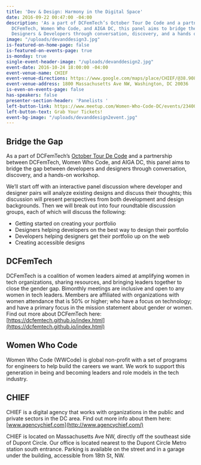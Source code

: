 ```yaml
---
title: 'Dev & Design: Harmony in the Digital Space'
date: 2016-09-22 00:47:00 -04:00
description: 'As a part of DCFemTech’s October Tour De Code and a partnership between
  DCFemTech, Women Who Code, and AIGA DC, this panel aims to bridge the gap between
  Designers & Developers through conversation, discovery, and a hands on workshop. '
image: "/uploads/devanddesign3.jpg"
is-featured-on-home-page: false
is-featured-on-events-page: true
is-monday: true
single-event-header-image: "/uploads/devanddesign2.jpg"
event-date: 2016-10-24 18:00:00 -04:00
event-venue-name: CHIEF
event-venue-directions: https://www.google.com/maps/place/CHIEF/@38.9089576,-77.0443892,17z/data=!3m1!4b1!4m5!3m4!1s0x89b7b7b83b507b8b:0xb3dfd1d1f168108!8m2!3d38.9089576!4d-77.0422005
event-venue-address: 1800 Massachusetts Ave NW, Washington, DC 20036
is-even-on-events-page: false
has-speakers: false
presenter-section-header: 'Panelists '
left-button-link: https://www.meetup.com/Women-Who-Code-DC/events/234005278/
left-button-text: Grab Your Tickets!
event-bg-image: "/uploads/devanddesign2event.jpg"
---
```


## Bridge the Gap

As a part of DCFemTech’s [October Tour De Code](http://dcfemtech.github.io/tourdecode) and a partnership between DCFemTech, Women Who Code, and AIGA DC, this panel aims to bridge the gap between developers and designers through conversation, discovery, and a hands-on workshop. 

We’ll start off with an interactive panel discussion where developer and designer pairs will analyze existing designs and discuss their thoughts; this discussion will present perspectives from both development and design backgrounds. Then we will break out into four roundtable discussion groups, each of which will discuss the following:

* Getting started on creating your portfolio 
* Designers helping developers on the best way to design their portfolio 
* Developers helping designers get their portfolio up on the web 
* Creating accessible designs

## DCFemTech

DCFemTech is a coalition of women leaders aimed at amplifying women in tech organizations, sharing resources, and bringing leaders together to close the gender gap. Bimonthly meetings are inclusive and open to any women in tech leaders. Members are affiliated with organizations with women attendance that is 50% or higher; who have a focus on technology; and have a primary focus in the mission statement about gender or women. Find out more about DCFemTech here: [https://dcfemtech.github.io/index.html](https://dcfemtech.github.io/index.html) 

## Women Who Code

Women Who Code (WWCode) is global non-profit with a set of programs for engineers to help build the careers we want. We work to support this generation in being and becoming leaders and role models in the tech industry.

## CHIEF

CHIEF is a digital agency that works with organizations in the public and private sectors in the DC area. Find out more info about them here: 
[www.agencychief.com](http://www.agencychief.com/) 

CHIEF is located on Massachusetts Ave NW, directly off the southeast side of Dupont Circle. Our office is located nearest to the Dupont Circle Metro station south entrance. Parking is available on the street and in a garage under the building, accessible from 18th St, NW. 